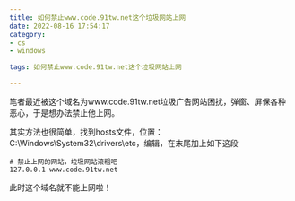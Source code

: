 ```yaml
---
title: 如何禁止www.code.91tw.net这个垃圾网站上网
date: 2022-08-16 17:54:17
category:
- cs
- windows

tags: 如何禁止www.code.91tw.net这个垃圾网站上网

---
```


笔者最近被这个域名为www.code.91tw.net垃圾广告网站困扰，弹窗、屏保各种恶心，于是想办法禁止他上网。

其实方法也很简单，找到hosts文件，位置：C:\Windows\System32\drivers\etc，编辑，在末尾加上如下这段

```text
# 禁止上网的网站，垃圾网站滚粗吧
127.0.0.1 www.code.91tw.net
```

此时这个域名就不能上网啦！